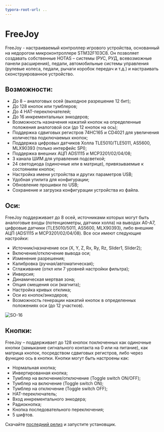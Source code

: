 ```yaml
---
typora-root-url: ..
---
```


# FreeJoy
FreeJoy - настраиваемый контроллер игрового устройства, основанный на недорогом микроконтроллере STM32F103C8. Он позволяет создавать собственные HOTAS – системы (РУС, РУД, всевозможные панели расширения), педали, автомобильные системы управления (рулевые колеса, педали, рычаги коробок передач и т.д.) и настраивать сконструированное устройство.

## Возможности:
* До 8 – аналоговых осей  (выходное разрешение 12 бит);
* До 128 кнопок или тумблеров;
* До 4 HAT-переключателей;
* До 16 инкрементальных энкодеров;
* Возможность назначения нажатий кнопок на определенные положения аналоговой оси (до 12 кнопок на ось);
* Поддержка сдвиговых регистров 74HC165 и CD4021 для увеличения количества подключаемых кнопок;
* Поддержка цифровых датчиков Холла TLE5010/TLE5011,  AS5600, MLX90393 (только интерфейс SPI);
* Поддержка внешних АЦП ADS1115 и MCP3201/02/04/08;
* 3 канала ШИМ для управления подсветкой;
* 24 светодиода (одиночные или в матрице), привязываемые к состояниям кнопок;
* Настройка имени устройства и других параметров USB;
* Удобная утилита для конфигурации;
* Обновление прошивки по USB;
* Сохранение и загрузка конфигурации устройства из файла.

## Оси:
FreeJoy поддерживает до 8 осей, источниками которых могут быть аналоговые входы (потенциометры, датчики холла) на выводах A0-A7, цифровые датчики (TLE5010/5011, AS5600, MLX90393), либо внешние АЦП (ADS1115 и MCP3201/02/04/08). Все оси имеют следующие настройки:
* Источник/назначение оси (X, Y, Z, Rx, Ry, Rz, Slider1, Slider2);
* Включение/отключение вывода оси;
* Изменение разрешения;
* Калибровка (ручная/автоматическая);
* Сглаживание (откл или 7 уровней настройки фильтра);
* Инверсия;
* Динамическая мертвая зона;
* Опция смещения оси (магнита);
* Настройка кривых отклика;
* Оси из кнопок/энкодеров;
* Возможность генерации нажатий кнопок в определенных положениях оси (до 12 участков).

![SO-16](/images/SO-16.jpg)



## Кнопки:
FreeJoy – поддерживает до 128 кнопок поключенных как одиночные кнопки (замыкание сигнального контакта на 0 или на питание), как матрица кнопок, посредством сдвиговых регистров, либо через функцию ось в кнопки. Кнопки могут быть настроены как:
* Нормальная кнопка;
* Инвертированная кнопка;
* Тумблер на включение/отключение (Toggle switch ON/OFF);
* Тумблер на включение (Toggle switch ON);
* Тумблер на отключение (Toggle switch OFF);
* HAT-переключатель;
* Вход инкрементального энкодера;
* Радиокнопка;
* Кнопка последовательного переключения;
* 5 шифтов.


Скачайте [последний релиз](https://github.com/FreeJoy-Team/FreeJoy/releases) и запустите установщик.
